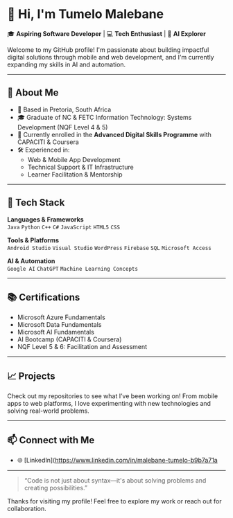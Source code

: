 
# 👋 Hi, I'm Tumelo Malebane

🎓 **Aspiring Software Developer** | 💻 **Tech Enthusiast** | 🤖 **AI Explorer**

Welcome to my GitHub profile! I'm passionate about building impactful digital solutions through mobile and web development, and I'm currently expanding my skills in AI and automation.

---

## 🚀 About Me

- 📍 Based in Pretoria, South Africa
- 🎓 Graduate of NC & FETC Information Technology: Systems Development (NQF Level 4 & 5)
- 🧠 Currently enrolled in the **Advanced Digital Skills Programme** with CAPACITI & Coursera
- 🛠️ Experienced in:
  - Web & Mobile App Development
  - Technical Support & IT Infrastructure
  - Learner Facilitation & Mentorship

---

## 🧰 Tech Stack

**Languages & Frameworks**  
`Java` `Python` `C++` `C#` `JavaScript` `HTML5` `CSS`

**Tools & Platforms**  
`Android Studio` `Visual Studio` `WordPress` `Firebase` `SQL` `Microsoft Access`

**AI & Automation**  
`Google AI` `ChatGPT` `Machine Learning Concepts`

---

## 📚 Certifications

- Microsoft Azure Fundamentals  
- Microsoft Data Fundamentals  
- Microsoft AI Fundamentals  
- AI Bootcamp (CAPACITI & Coursera)  
- NQF Level 5 & 6: Facilitation and Assessment
---

## 📈 Projects

Check out my repositories to see what I’ve been working on! From mobile apps to web platforms, I love experimenting with new technologies and solving real-world problems.

---

## 📫 Connect with Me

- 🌐 [LinkedIn](https://www.linkedin.com/in/malebane-tumelo-b9b7a71a
---

> “Code is not just about syntax—it's about solving problems and creating possibilities.”

Thanks for visiting my profile! Feel free to explore my work or reach out for collaboration.


<!--
**MTumelo62/MTumelo62** is a ✨ _special_ ✨ repository because its `README.md` (this file) appears on your GitHub profile.

Here are some ideas to get you started:

- 🔭 I’m currently working on ...
- 🌱 I’m currently learning ...
- 👯 I’m looking to collaborate on ...
- 🤔 I’m looking for help with ...
- 💬 Ask me about ...
- 📫 How to reach me: ...
- 😄 Pronouns: ...
- ⚡ Fun fact: ...
-->
